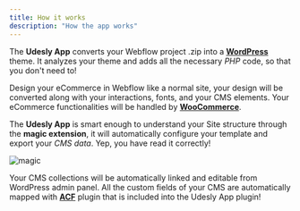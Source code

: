 ```yaml
---
title: How it works
description: "How the app works"
---
```


The **Udesly App** converts your Webflow project .zip into a [**WordPress**](https://wordpress.org/) theme. It analyzes your theme and adds all the necessary *PHP* code, so that you don't need to! 

Design your eCommerce in Webflow like a normal site, your design will be converted along with your interactions, fonts, and your CMS elements. Your eCommerce functionalities will be handled by [**WooCommerce**](https://woocommerce.com/).

The **Udesly App** is smart enough to understand your Site structure through the **magic extension**, it will automatically configure your template and export your *CMS data*. Yep, you have read it correctly!



<div class="center"> <img alt="magic" src="/images/magic.gif" /></div>


Your CMS collections will be automatically linked and editable from WordPress admin panel. All the custom fields of your CMS are automatically mapped with [**ACF**](https://www.advancedcustomfields.com/) plugin that is included into the Udesly App plugin!




